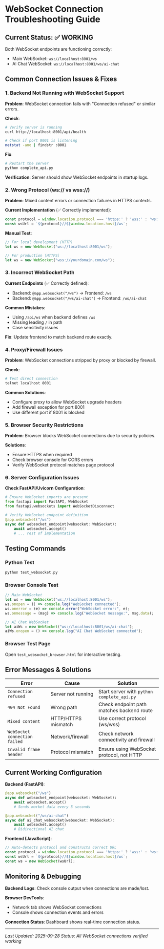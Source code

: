 # WebSocket Connection Troubleshooting Guide

## Current Status: ✅ WORKING
Both WebSocket endpoints are functioning correctly:
- Main WebSocket: `ws://localhost:8001/ws`
- AI Chat WebSocket: `ws://localhost:8001/ws/ai-chat`

## Common Connection Issues & Fixes

### 1. **Backend Not Running with WebSocket Support**

**Problem**: WebSocket connection fails with "Connection refused" or similar errors.

**Check**:
```bash
# Verify server is running
curl http://localhost:8001/api/health

# Check if port 8001 is listening
netstat -ano | findstr :8001
```

**Fix**:
```bash
# Restart the server
python complete_api.py
```

**Verification**: Server should show WebSocket endpoints in startup logs.

### 2. **Wrong Protocol (ws:// vs wss://)**

**Problem**: Mixed content errors or connection failures in HTTPS contexts.

**Current Implementation** (✅ Correctly implemented):
```javascript
const protocol = window.location.protocol === 'https:' ? 'wss:' : 'ws:';
const wsUrl = `${protocol}//${window.location.host}/ws`;
```

**Manual Test**:
```javascript
// For local development (HTTP)
let ws = new WebSocket("ws://localhost:8001/ws");

// For production (HTTPS)
let ws = new WebSocket("wss://yourdomain.com/ws");
```

### 3. **Incorrect WebSocket Path**

**Current Endpoints** (✅ Correctly defined):
- Backend: `@app.websocket("/ws")` → Frontend: `/ws`
- Backend: `@app.websocket("/ws/ai-chat")` → Frontend: `/ws/ai-chat`

**Common Mistakes**:
- Using `/api/ws` when backend defines `/ws`
- Missing leading `/` in path
- Case sensitivity issues

**Fix**: Update frontend to match backend route exactly.

### 4. **Proxy/Firewall Issues**

**Problem**: WebSocket connections stripped by proxy or blocked by firewall.

**Check**:
```bash
# Test direct connection
telnet localhost 8001
```

**Common Solutions**:
- Configure proxy to allow WebSocket upgrade headers
- Add firewall exception for port 8001
- Use different port if 8001 is blocked

### 5. **Browser Security Restrictions**

**Problem**: Browser blocks WebSocket connections due to security policies.

**Solutions**:
- Ensure HTTPS when required
- Check browser console for CORS errors
- Verify WebSocket protocol matches page protocol

### 6. **Server Configuration Issues**

**Check FastAPI/Uvicorn Configuration**:
```python
# Ensure WebSocket imports are present
from fastapi import FastAPI, WebSocket
from fastapi.websockets import WebSocketDisconnect

# Verify WebSocket endpoint definition
@app.websocket("/ws")
async def websocket_endpoint(websocket: WebSocket):
    await websocket.accept()
    # ... rest of implementation
```

## Testing Commands

### Python Test
```bash
python test_websocket.py
```

### Browser Console Test
```javascript
// Main WebSocket
let ws = new WebSocket("ws://localhost:8001/ws");
ws.onopen = () => console.log("WebSocket connected");
ws.onerror = (e) => console.error("WebSocket error:", e);
ws.onmessage = (msg) => console.log("WebSocket message:", msg.data);

// AI Chat WebSocket
let aiWs = new WebSocket("ws://localhost:8001/ws/ai-chat");
aiWs.onopen = () => console.log("AI Chat WebSocket connected");
```

### Browser Test Page
Open `test_websocket_browser.html` for interactive testing.

## Error Messages & Solutions

| Error | Cause | Solution |
|-------|-------|----------|
| `Connection refused` | Server not running | Start server with `python complete_api.py` |
| `404 Not Found` | Wrong path | Check endpoint path matches backend route |
| `Mixed content` | HTTP/HTTPS mismatch | Use correct protocol (ws/wss) |
| `WebSocket connection failed` | Network/firewall | Check network connectivity and firewall |
| `Invalid frame header` | Protocol mismatch | Ensure using WebSocket protocol, not HTTP |

## Current Working Configuration

**Backend (FastAPI)**:
```python
@app.websocket("/ws")
async def websocket_endpoint(websocket: WebSocket):
    await websocket.accept()
    # Sends market data every 5 seconds

@app.websocket("/ws/ai-chat")
async def ai_chat_websocket(websocket: WebSocket):
    await websocket.accept()
    # Bidirectional AI chat
```

**Frontend (JavaScript)**:
```javascript
// Auto-detects protocol and constructs correct URL
const protocol = window.location.protocol === 'https:' ? 'wss:' : 'ws:';
const wsUrl = `${protocol}//${window.location.host}/ws`;
const ws = new WebSocket(wsUrl);
```

## Monitoring & Debugging

**Backend Logs**: Check console output when connections are made/lost.

**Browser DevTools**:
- Network tab shows WebSocket connections
- Console shows connection events and errors

**Connection Status**: Dashboard shows real-time connection status.

---

*Last Updated: 2025-09-28*
*Status: All WebSocket connections verified working*
